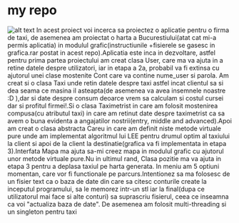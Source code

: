 # my repo
![alt text](https://ibb.co/89jPNcK)
In acest proiect voi incerca sa proiectez o aplicatie pentru o firma de taxi, de asemenea am proiectat o harta a Bucurestiului(atat cat mi-a permis aplicatia) in modulul grafic(instructiunile +fisierele se gasesc in grafica.rar postat in acest repo).Aplicatia este inca in dezvoltare, astfel pentru prima partea proiectului am creat clasa User, care ma va ajuta in a retine datele despre utilizatori, iar in etapa a 2a, probabil va fi extinsa cu ajutorul unei clase mostenite Cont care va contine nume_user si parola.
Am creat si o clasa Taxi unde retin datele despre taxi astfel incat clientul sa si dea seama ce masina il asteapta(de asemenea va avea insemnele noastre :D ),dar si date despre consum deoarce vrem sa calculam si costul cursei dar si profitul firmei!.Si o clasa Taximetrist in care am folosit mostenirea compusa(cu atributul taxi) in care am retinut date despre taximetrist ca sa avem o buna evidenta a angajatilor nostrii(entry, middle and advanced).Apoi am creat o clasa abstracta Careu in care am definit niste metode virtuale pure unde am implementat algoritmul lui LEE pentru drumul optim al taxiului la client si apoi de la client la destinatie(grafica va fi implementata in etapa 3).Interfata Mapa ma ajuta sa-mi creez mapa in modulul grafic cu ajutorul unor metode virtuale pure.Nu in ultimul rand, Clasa pozitie ma va ajuta in etapa 3 pentru a deplasa taxiul pe harta generata.
In meniu am 5 optiuni momentan, care vor fi functionale pe parcurs.Intentionez sa ma folosesc de un fisier text ca o baza de date din care sa citesc conturile create la inceputul programului, sa le memorez intr-un stl iar la final(dupa ce utilizatorul mai face si alte conturi) sa suprascriu fisierul, ceea ce inseamna ca voi "actualiza baza de date".
De asemenea am folosit multi-threading si un singleton pentru taxi
